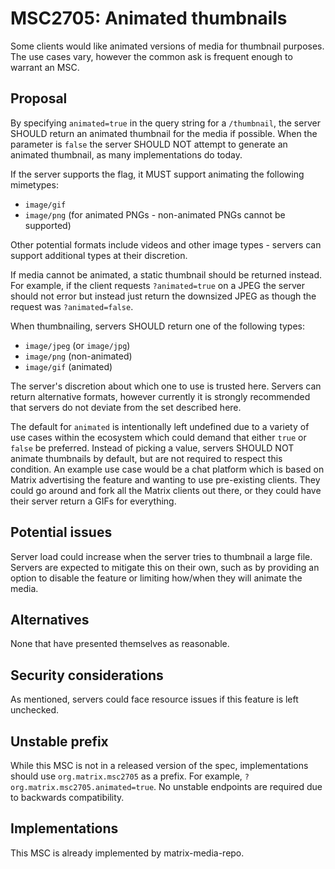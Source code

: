 # MSC2705: Animated thumbnails

Some clients would like animated versions of media for thumbnail purposes. The use cases vary, however
the common ask is frequent enough to warrant an MSC.

## Proposal

By specifying `animated=true` in the query string for a `/thumbnail`, the server SHOULD return
an animated thumbnail for the media if possible. When the parameter is `false` the server SHOULD NOT
attempt to generate an animated thumbnail, as many implementations do today.

If the server supports the flag, it MUST support animating the following mimetypes:
* `image/gif`
* `image/png` (for animated PNGs - non-animated PNGs cannot be supported)

Other potential formats include videos and other image types - servers can support additional types
at their discretion.

If media cannot be animated, a static thumbnail should be returned instead. For example, if the client
requests `?animated=true` on a JPEG the server should not error but instead just return the downsized
JPEG as though the request was `?animated=false`.

When thumbnailing, servers SHOULD return one of the following types:
* `image/jpeg` (or `image/jpg`)
* `image/png` (non-animated)
* `image/gif` (animated)

The server's discretion about which one to use is trusted here. Servers can return alternative formats,
however currently it is strongly recommended that servers do not deviate from the set described here.

The default for `animated` is intentionally left undefined due to a variety of use cases within the
ecosystem which could demand that either `true` or `false` be preferred. Instead of picking a value,
servers SHOULD NOT animate thumbnails by default, but are not required to respect this condition. An
example use case would be a chat platform which is based on Matrix advertising the feature and wanting
to use pre-existing clients. They could go around and fork all the Matrix clients out there, or they
could have their server return a GIFs for everything.

## Potential issues

Server load could increase when the server tries to thumbnail a large file. Servers are expected to
mitigate this on their own, such as by providing an option to disable the feature or limiting how/when
they will animate the media.

## Alternatives

None that have presented themselves as reasonable.

## Security considerations

As mentioned, servers could face resource issues if this feature is left unchecked.

## Unstable prefix

While this MSC is not in a released version of the spec, implementations should use `org.matrix.msc2705`
as a prefix. For example, `?org.matrix.msc2705.animated=true`. No unstable endpoints are required due
to backwards compatibility.

## Implementations

This MSC is already implemented by matrix-media-repo.
